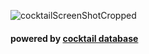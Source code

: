![cocktailScreenShotCropped](https://github.com/user-attachments/assets/e610de72-5038-4cab-a803-920c59d53a74)
<h4>powered by <a href="https://www.thecocktaildb.com/"> cocktail database</a></h4>
